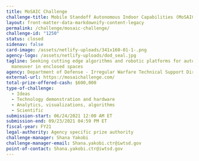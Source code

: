 ```yaml
---
title: MoSAIC Challenge
challenge-title: Mobile Standoff Autonomous Indoor Capabilities (MoSAIC) Challenge
layout: front-matter-data-markdownify-content-legacy
permalink: /challenge/mosaic-challenge/
challenge-id: "1250"
status: closed
sidenav: false
card-image: /assets/netlify-uploads/341x160-01-1-.png
agency-logo: /assets/netlify-uploads/dod_seal.jpg
tagline: Seeking cutting edge algorithms and robotic platforms for autonomous
  maneuver in enclosed spaces
agency: Department of Defense - Irregular Warfare Technical Support Directorate (IWTSD)
external-url: https://mosaichallenge.com/
total-prize-offered-cash: $600,000
type-of-challenge:
  - Ideas
  - Technology demonstration and hardware
  - Analytics, visualizations, algorithms
  - Scientific
submission-start: 06/24/2021 12:00 AM ET
submission-end: 09/23/2021 04:59 PM ET
fiscal-year: FY21
legal-authority: Agency specific prize authority
challenge-manager: Shana Yakobi
challenge-manager-email: Shana.yakobi.ctr@iwtsd.gov
point-of-contact: Shana.yakobi.ctr@iwtsd.gov
---
```

